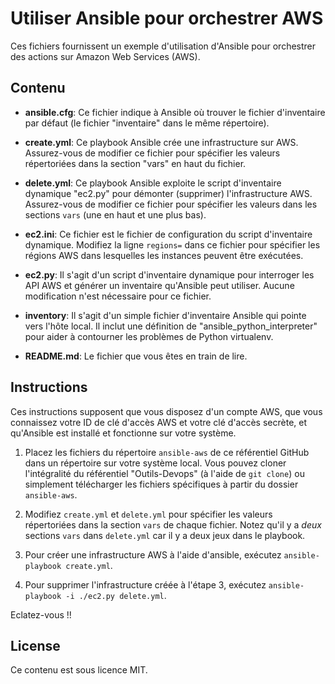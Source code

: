 # Utiliser Ansible pour orchestrer AWS

Ces fichiers fournissent un exemple d'utilisation d'Ansible pour orchestrer des actions sur Amazon Web Services (AWS). 

## Contenu

* **ansible.cfg**: Ce fichier indique à Ansible où trouver le fichier d'inventaire par défaut (le fichier "inventaire" dans le même répertoire).

* **create.yml**: Ce playbook Ansible crée une infrastructure sur AWS. Assurez-vous de modifier ce fichier pour spécifier les valeurs répertoriées dans la section "vars" en haut du fichier.

* **delete.yml**: Ce playbook Ansible exploite le script d'inventaire dynamique "ec2.py" pour démonter (supprimer) l'infrastructure AWS. Assurez-vous de modifier ce fichier pour spécifier les valeurs dans les sections `vars` (une en haut et une plus bas).

* **ec2.ini**: Ce fichier est le fichier de configuration du script d'inventaire dynamique. Modifiez la ligne `regions=` dans ce fichier pour spécifier les régions AWS dans lesquelles les instances peuvent être exécutées.

* **ec2.py**: Il s'agit d'un script d'inventaire dynamique pour interroger les API AWS et générer un inventaire qu'Ansible peut utiliser. Aucune modification n'est nécessaire pour ce fichier.

* **inventory**: Il s'agit d'un simple fichier d'inventaire Ansible qui pointe vers l'hôte local. Il inclut une définition de "ansible_python_interpreter" pour aider à contourner les problèmes de Python virtualenv.

* **README.md**: Le fichier que vous êtes en train de lire.

## Instructions

Ces instructions supposent que vous disposez d'un compte AWS, que vous connaissez votre ID de clé d'accès AWS et votre clé d'accès secrète, et qu'Ansible est installé et fonctionne sur votre système.

1. Placez les fichiers du répertoire `ansible-aws` de ce référentiel GitHub dans un répertoire sur votre système local. Vous pouvez cloner l'intégralité du référentiel "Outils-Devops" (à l'aide de `git clone`) ou simplement télécharger les fichiers spécifiques à partir du dossier `ansible-aws`.

2. Modifiez `create.yml` et `delete.yml` pour spécifier les valeurs répertoriées dans la section `vars` de chaque fichier. Notez qu'il y a _deux_ sections `vars` dans `delete.yml` car il y a deux jeux dans le playbook.

3. Pour créer une infrastructure AWS à l'aide d'ansible, exécutez `ansible-playbook create.yml`.

4. Pour supprimer l'infrastructure créée à l'étape 3, exécutez `ansible-playbook -i ./ec2.py delete.yml`.

Eclatez-vous !!

## License

Ce contenu est sous licence MIT.
